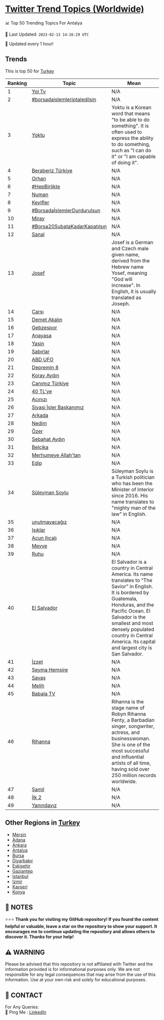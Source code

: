 [Twitter Trend Topics (Worldwide)](https://github.com/ErcinDedeoglu/Twitter-Trend-Topics)
==========


📊 Top 50 Trending Topics For Antalya

📆 Last Updated: `2023-02-13 14:16:29 UTC`

🔧 Updated every 1 hour!


## Trends

This is top 50 for [Turkey](</Turkey>)

| Ranking | Topic | Mean |
| ------- | ------------ | ------------ |
| 1 | [Yol Tv](http://twitter.com/search?q=Yol+Tv) | N/A |
| 2 | [#borsadaislemleriptaledilsin](http://twitter.com/search?q=%23borsadaislemleriptaledilsin) | N/A |
| 3 | [Yoktu](http://twitter.com/search?q=Yoktu) | Yoktu is a Korean word that means "to be able to do something". It is often used to express the ability to do something, such as "I can do it" or "I am capable of doing it". |
| 4 | [Beraberiz Türkiye](http://twitter.com/search?q=Beraberiz+T%c3%bcrkiye) | N/A |
| 5 | [Orhan](http://twitter.com/search?q=Orhan) | N/A |
| 6 | [#HepBirlikte](http://twitter.com/search?q=%23HepBirlikte) | N/A |
| 7 | [Numan](http://twitter.com/search?q=Numan) | N/A |
| 8 | [Keyifler](http://twitter.com/search?q=Keyifler) | N/A |
| 9 | [#BorsadaİslemlerDurdurulsun](http://twitter.com/search?q=%23Borsada%c4%b0slemlerDurdurulsun) | N/A |
| 10 | [Miray](http://twitter.com/search?q=Miray) | N/A |
| 11 | [#Borsa20ŞubataKadarKapatılsın](http://twitter.com/search?q=%23Borsa20%c5%9eubataKadarKapat%c4%b1ls%c4%b1n) | N/A |
| 12 | [Sanal](http://twitter.com/search?q=Sanal) | N/A |
| 13 | [Josef](http://twitter.com/search?q=Josef) | Josef is a German and Czech male given name, derived from the Hebrew name Yosef, meaning "God will increase". In English, it is usually translated as Joseph. |
| 14 | [Çarşı](http://twitter.com/search?q=%c3%87ar%c5%9f%c4%b1) | N/A |
| 15 | [Demet Akalın](http://twitter.com/search?q=Demet+Akal%c4%b1n) | N/A |
| 16 | [Gebzespor](http://twitter.com/search?q=Gebzespor) | N/A |
| 17 | [Anayasa](http://twitter.com/search?q=Anayasa) | N/A |
| 18 | [Yasin](http://twitter.com/search?q=Yasin) | N/A |
| 19 | [Sabırlar](http://twitter.com/search?q=Sab%c4%b1rlar) | N/A |
| 20 | [ABD UFO](http://twitter.com/search?q=ABD+UFO) | N/A |
| 21 | [Depremin 8](http://twitter.com/search?q=Depremin+8) | N/A |
| 22 | [Koray Aydın](http://twitter.com/search?q=Koray+Ayd%c4%b1n) | N/A |
| 23 | [Canımız Türkiye](http://twitter.com/search?q=Can%c4%b1m%c4%b1z+T%c3%bcrkiye) | N/A |
| 24 | [40 TL'ye](http://twitter.com/search?q=40+TL%27ye) | N/A |
| 25 | [Acınızı](http://twitter.com/search?q=Ac%c4%b1n%c4%b1z%c4%b1) | N/A |
| 26 | [Siyasi İşler Başkanımız](http://twitter.com/search?q=Siyasi+%c4%b0%c5%9fler+Ba%c5%9fkan%c4%b1m%c4%b1z) | N/A |
| 27 | [Arkada](http://twitter.com/search?q=Arkada) | N/A |
| 28 | [Nedim](http://twitter.com/search?q=Nedim) | N/A |
| 29 | [Özer](http://twitter.com/search?q=%c3%96zer) | N/A |
| 30 | [Sebahat Aydın](http://twitter.com/search?q=Sebahat+Ayd%c4%b1n) | N/A |
| 31 | [Belçika](http://twitter.com/search?q=Bel%c3%a7ika) | N/A |
| 32 | [Merhumeye Allah'tan](http://twitter.com/search?q=Merhumeye+Allah%27tan) | N/A |
| 33 | [Edip](http://twitter.com/search?q=Edip) | N/A |
| 34 | [Süleyman Soylu](http://twitter.com/search?q=S%c3%bcleyman+Soylu) | Süleyman Soylu is a Turkish politician who has been the Minister of Interior since 2016. His name translates to "mighty man of the law" in English. |
| 35 | [unutmayacağız](http://twitter.com/search?q=unutmayaca%c4%9f%c4%b1z) | N/A |
| 36 | [Işıklar](http://twitter.com/search?q=I%c5%9f%c4%b1klar) | N/A |
| 37 | [Acun Ilıcalı](http://twitter.com/search?q=Acun+Il%c4%b1cal%c4%b1) | N/A |
| 38 | [Meyve](http://twitter.com/search?q=Meyve) | N/A |
| 39 | [Ruhu](http://twitter.com/search?q=Ruhu) | N/A |
| 40 | [El Salvador](http://twitter.com/search?q=El+Salvador) | El Salvador is a country in Central America. Its name translates to “The Savior” in English. It is bordered by Guatemala, Honduras, and the Pacific Ocean. El Salvador is the smallest and most densely populated country in Central America. Its capital and largest city is San Salvador. |
| 41 | [İzzet](http://twitter.com/search?q=%c4%b0zzet) | N/A |
| 42 | [Şeyma Hemşire](http://twitter.com/search?q=%c5%9eeyma+Hem%c5%9fire) | N/A |
| 43 | [Savaş](http://twitter.com/search?q=Sava%c5%9f) | N/A |
| 44 | [Melih](http://twitter.com/search?q=Melih) | N/A |
| 45 | [Babala TV](http://twitter.com/search?q=Babala+TV) | N/A |
| 46 | [Rihanna](http://twitter.com/search?q=Rihanna) | Rihanna is the stage name of Robyn Rihanna Fenty, a Barbadian singer, songwriter, actress, and businesswoman. She is one of the most successful and influential artists of all time, having sold over 250 million records worldwide. |
| 47 | [Şamil](http://twitter.com/search?q=%c5%9eamil) | N/A |
| 48 | [İlk 2](http://twitter.com/search?q=%c4%b0lk+2) | N/A |
| 49 | [Yanındayız](http://twitter.com/search?q=Yan%c4%b1nday%c4%b1z) | N/A |



## Other Regions in [Turkey](</Turkey>)

* [Mersin](</Turkey/Mersin.md>)
* [Adana](</Turkey/Adana.md>)
* [Ankara](</Turkey/Ankara.md>)
* [Antalya](</Turkey/Antalya.md>)
* [Bursa](</Turkey/Bursa.md>)
* [Diyarbakır](</Turkey/Diyarbakır.md>)
* [Eskişehir](</Turkey/Eskişehir.md>)
* [Gaziantep](</Turkey/Gaziantep.md>)
* [Istanbul](</Turkey/Istanbul.md>)
* [Izmir](</Turkey/Izmir.md>)
* [Kayseri](</Turkey/Kayseri.md>)
* [Konya](</Turkey/Konya.md>)



## 📝 NOTES

⭐⭐⭐ **Thank you for visiting my GitHub repository! If you found the content helpful or valuable, leave a star on the repository to show your support. It encourages me to continue updating the repository and allows others to discover it. Thanks for your help!**


## ⚠️ WARNING

Please be advised that this repository is not affiliated with Twitter and the information provided is for informational purposes only. We are not responsible for any legal consequences that may arise from the use of this information. Use at your own risk and solely for educational purposes.


## 📨 CONTACT

 For Any Queries:  
            🏓 Ping Me : [LinkedIn](https://www.linkedin.com/in/ercindedeoglu/)
